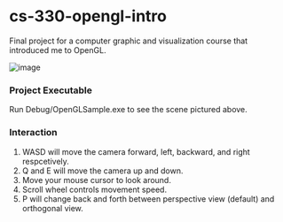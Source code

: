 # cs-330-opengl-intro
Final project for a computer graphic and visualization course that introduced me to OpenGL.

![image](https://user-images.githubusercontent.com/20456204/224245874-4c048d55-06fc-4b1c-b292-9e79dbebae23.png)

### Project Executable
Run Debug/OpenGLSample.exe to see the scene pictured above.

### Interaction
1. WASD will move the camera forward, left, backward, and right respcetively.
2. Q and E will move the camera up and down.
3. Move your mouse cursor to look around.
4. Scroll wheel controls movement speed.
5. P will change back and forth between perspective view (default) and orthogonal view.
